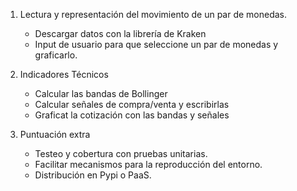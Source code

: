1. Lectura y representación del movimiento de un par de monedas.
   - Descargar datos con la librería de Kraken
   - Input de usuario para que seleccione un par de monedas y graficarlo.
  
2. Indicadores Técnicos
   - Calcular las bandas de Bollinger
   - Calcular señales de compra/venta y escribirlas
   - Graficat la cotización con las bandas y señales
  
3. Puntuación extra
   - Testeo y cobertura con pruebas unitarias.
   - Facilitar mecanismos para la reproducción del entorno.
   - Distribución en Pypi o PaaS.
